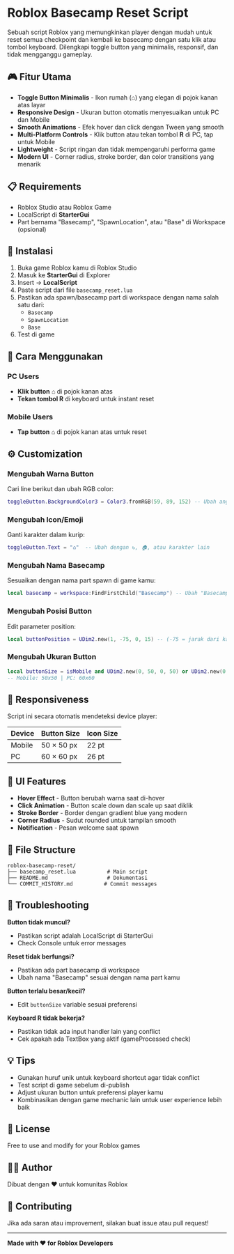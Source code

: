 # Roblox Basecamp Reset Script

Sebuah script Roblox yang memungkinkan player dengan mudah untuk reset semua checkpoint dan kembali ke basecamp dengan satu klik atau tombol keyboard. Dilengkapi toggle button yang minimalis, responsif, dan tidak mengganggu gameplay.

## 🎮 Fitur Utama

- **Toggle Button Minimalis** - Ikon rumah (⌂) yang elegan di pojok kanan atas layar
- **Responsive Design** - Ukuran button otomatis menyesuaikan untuk PC dan Mobile
- **Smooth Animations** - Efek hover dan click dengan Tween yang smooth
- **Multi-Platform Controls** - Klik button atau tekan tombol **R** di PC, tap untuk Mobile
- **Lightweight** - Script ringan dan tidak mempengaruhi performa game
- **Modern UI** - Corner radius, stroke border, dan color transitions yang menarik

## 📋 Requirements

- Roblox Studio atau Roblox Game
- LocalScript di **StarterGui**
- Part bernama "Basecamp", "SpawnLocation", atau "Base" di Workspace (opsional)

## 🚀 Instalasi

1. Buka game Roblox kamu di Roblox Studio
2. Masuk ke **StarterGui** di Explorer
3. Insert → **LocalScript**
4. Paste script dari file `basecamp_reset.lua`
5. Pastikan ada spawn/basecamp part di workspace dengan nama salah satu dari:
   - `Basecamp`
   - `SpawnLocation`
   - `Base`
6. Test di game

## 🎯 Cara Menggunakan

### PC Users
- **Klik button** ⌂ di pojok kanan atas
- **Tekan tombol R** di keyboard untuk instant reset

### Mobile Users
- **Tap button** ⌂ di pojok kanan atas untuk reset

## ⚙️ Customization

### Mengubah Warna Button
Cari line berikut dan ubah RGB color:
```lua
toggleButton.BackgroundColor3 = Color3.fromRGB(59, 89, 152) -- Ubah angka ini
```

### Mengubah Icon/Emoji
Ganti karakter dalam kurip:
```lua
toggleButton.Text = "⌂"  -- Ubah dengan ↻, 🏠, atau karakter lain
```

### Mengubah Nama Basecamp
Sesuaikan dengan nama part spawn di game kamu:
```lua
local basecamp = workspace:FindFirstChild("Basecamp") -- Ubah "Basecamp" sesuai nama part
```

### Mengubah Posisi Button
Edit parameter position:
```lua
local buttonPosition = UDim2.new(1, -75, 0, 15) -- (-75 = jarak dari kanan, 15 = jarak dari atas)
```

### Mengubah Ukuran Button
```lua
local buttonSize = isMobile and UDim2.new(0, 50, 0, 50) or UDim2.new(0, 60, 0, 60)
-- Mobile: 50x50 | PC: 60x60
```

## 📱 Responsiveness

Script ini secara otomatis mendeteksi device player:

| Device | Button Size | Icon Size |
|--------|-------------|-----------|
| Mobile | 50 × 50 px | 22 pt |
| PC | 60 × 60 px | 26 pt |

## 🎨 UI Features

- **Hover Effect** - Button berubah warna saat di-hover
- **Click Animation** - Button scale down dan scale up saat diklik
- **Stroke Border** - Border dengan gradient blue yang modern
- **Corner Radius** - Sudut rounded untuk tampilan smooth
- **Notification** - Pesan welcome saat spawn

## 📂 File Structure

```
roblox-basecamp-reset/
├── basecamp_reset.lua          # Main script
├── README.md                   # Dokumentasi
└── COMMIT_HISTORY.md          # Commit messages
```

## 🐛 Troubleshooting

**Button tidak muncul?**
- Pastikan script adalah LocalScript di StarterGui
- Check Console untuk error messages

**Reset tidak berfungsi?**
- Pastikan ada part basecamp di workspace
- Ubah nama "Basecamp" sesuai dengan nama part kamu

**Button terlalu besar/kecil?**
- Edit `buttonSize` variable sesuai preferensi

**Keyboard R tidak bekerja?**
- Pastikan tidak ada input handler lain yang conflict
- Cek apakah ada TextBox yang aktif (gameProcessed check)

## 💡 Tips

- Gunakan huruf unik untuk keyboard shortcut agar tidak conflict
- Test script di game sebelum di-publish
- Adjust ukuran button untuk preferensi player kamu
- Kombinasikan dengan game mechanic lain untuk user experience lebih baik

## 📝 License

Free to use and modify for your Roblox games

## 👨‍💻 Author

Dibuat dengan ❤️ untuk komunitas Roblox

## 🤝 Contributing

Jika ada saran atau improvement, silakan buat issue atau pull request!

---

**Made with ❤️ for Roblox Developers**
